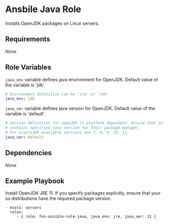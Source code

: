 Ansbile Java Role
=========

Installs OpenJDK packages on Linux servers.

Requirements
------------

_None_

Role Variables
--------------

`java_env` variable defines java environment for OpenJDK. Default value of the variable is 'jdk'.

```yml
# Environment definition can be 'jre' or 'jdk'
java_env: jdk
```

`java_ver` variable defines java version for OpenJDK. Default value of the variable is 'default'.

```yml
# Version definition for openJDK is platform dependent. Ensure that selected os distribution
# contains specified java version for their package manager.
# For oracleJDK available versions are 7, 8, 9, 10, 11.
java_ver: default
```

Dependencies
------------

_None_

Example Playbook
----------------

Install OpenJDK JRE 11. If you specify packages explicitly, ensure that your os distributions have
the required package version.

    - hosts: servers
      roles:
         - { role: fnn-ansible-role-java, java_env: jre, java_ver: 11 }